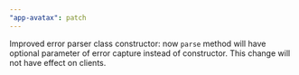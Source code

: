 ```yaml
---
"app-avatax": patch
---
```


Improved error parser class constructor: now `parse` method will have optional parameter of error capture instead of constructor. This change will not have effect on clients.
